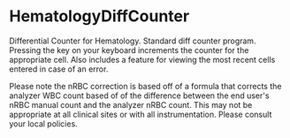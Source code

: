 # HematologyDiffCounter
Differential Counter for Hematology. 
Standard diff counter program. Pressing the key on your keyboard increments the counter for the appropriate cell. Also includes a feature for viewing the most recent cells entered 
in case of an error. 

Please note the nRBC correction is based off of a formula that corrects the analyzer WBC count based of of the difference between the end user's nRBC manual
count and the analyzer nRBC count. This may not be appropriate at all clinical sites or with all instrumentation. Please consult your local policies. 
